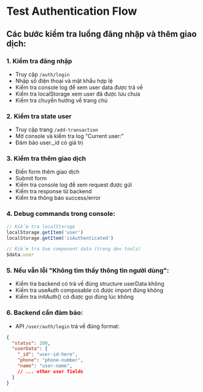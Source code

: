 # Test Authentication Flow

## Các bước kiểm tra luồng đăng nhập và thêm giao dịch:

### 1. Kiểm tra đăng nhập
- Truy cập `/auth/login`
- Nhập số điện thoại và mật khẩu hợp lệ
- Kiểm tra console log để xem user data được trả về
- Kiểm tra localStorage xem user đã được lưu chưa
- Kiểm tra chuyển hướng về trang chủ

### 2. Kiểm tra state user
- Truy cập trang `/add-transaction`
- Mở console và kiểm tra log "Current user:"
- Đảm bảo user._id có giá trị

### 3. Kiểm tra thêm giao dịch
- Điền form thêm giao dịch
- Submit form
- Kiểm tra console log để xem request được gửi
- Kiểm tra response từ backend
- Kiểm tra thông báo success/error

### 4. Debug commands trong console:
```javascript
// Kiểm tra localStorage
localStorage.getItem('user')
localStorage.getItem('isAuthenticated')

// Kiểm tra Vue component data (trong dev tools)
$data.user
```

### 5. Nếu vẫn lỗi "Không tìm thấy thông tin người dùng":
- Kiểm tra backend có trả về đúng structure userData không
- Kiểm tra useAuth composable có được import đúng không
- Kiểm tra initAuth() có được gọi đúng lúc không

### 6. Backend cần đảm bảo:
- API `/user/auth/login` trả về đúng format:
```json
{
  "status": 200,
  "userData": {
    "_id": "user-id-here",
    "phone": "phone-number",
    "name": "user-name",
    // ... other user fields
  }
}
```
